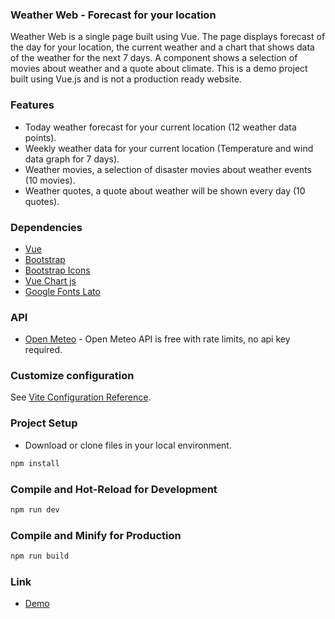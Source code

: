 ### Weather Web - Forecast for your location

Weather Web is a single page built using Vue. The page displays forecast of the day for your location, the current weather and a chart that shows data of the weather for the next 7 days. A component shows a selection of movies about weather and a quote about climate.
This is a demo project built using Vue.js and is not a production ready website.


### Features
- Today weather forecast for your current location (12 weather data points).
- Weekly weather data for your current location (Temperature and wind data graph for 7 days).
- Weather movies, a selection of disaster movies about weather events (10 movies).
- Weather quotes, a quote about weather will be shown every day (10 quotes).


### Dependencies
- [Vue](https://vuejs.org/)
- [Bootstrap](https://getbootstrap.com/docs/5.3/getting-started/introduction/)
- [Bootstrap Icons](https://icons.getbootstrap.com/)
- [Vue Chart js](https://vue-chartjs.org/)
- [Google Fonts Lato](https://fonts.google.com/specimen/Lato)

### API
- [Open Meteo](https://open-meteo.com/) - Open Meteo API is free with rate limits, no api key required.

### Customize configuration

See [Vite Configuration Reference](https://vitejs.dev/config/).

### Project Setup

- Download or clone files in your local environment.
```sh
npm install
```

### Compile and Hot-Reload for Development

```sh
npm run dev
```

### Compile and Minify for Production

```sh
npm run build
```

### Link

- [Demo](https://phpstack-1165710-4998606.cloudwaysapps.com/)

